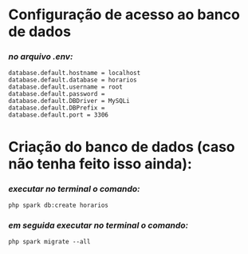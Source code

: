 # Configuração de acesso ao banco de dados

### _**no arquivo .env:**_

```
database.default.hostname = localhost
database.default.database = horarios
database.default.username = root
database.default.password =
database.default.DBDriver = MySQLi
database.default.DBPrefix =
database.default.port = 3306
```

# Criação do banco de dados (caso não tenha feito isso ainda):

### _**executar no terminal o comando:**_

```
php spark db:create horarios

```

### _**em seguida executar no terminal o comando:**_

```
php spark migrate --all
```
